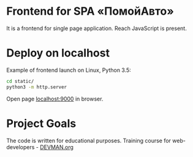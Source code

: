 # Frontend for SPA «ПомойАвто»

It is a frontend for single page application. Reach JavaScript is present.

# Deploy on localhost

Example of frontend launch on Linux, Python 3.5:

```bash
cd static/
python3 -m http.server
```

Open page [localhost:9000](http://localhost:9000) in browser.


# Project Goals

The code is written for educational purposes. Training course for web-developers - [DEVMAN.org](https://devman.org)
